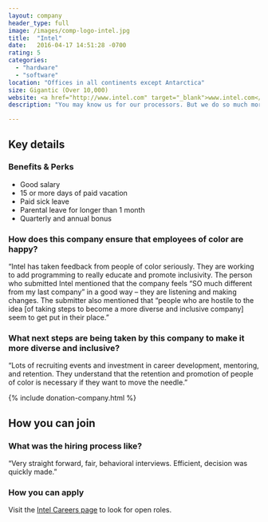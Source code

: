 ```yaml
---
layout: company
header_type: full
image: /images/comp-logo-intel.jpg
title:  "Intel"
date:   2016-04-17 14:51:28 -0700
rating: 5
categories:
  - "hardware"
  - "software"
location: "Offices in all continents except Antarctica"
size: Gigantic (Over 10,000)
website: <a href="http://www.intel.com" target="_blank">www.intel.com</a>
description: "You may know us for our processors. But we do so much more. Through computing innovation, we push the boundaries of smart and connected technology to make amazing experiences possible for every person on Earth. From powering the latest devices and the cloud you depend on, to driving policy, diversity, sustainability, and education, we create value for our stockholders, customers, and society."

---
```


## Key details

<div class="company-results_benefits">
  <h3>Benefits &amp; Perks</h3>
  <ul>
    <li>Good salary</li>
    <li>15 or more days of paid vacation</li>
    <li>Paid sick leave</li>
    <li>Parental leave for longer than 1 month</li>
    <li>Quarterly and annual bonus</li>
  </ul>
</div>

<div class="company-results_happiness">
  <h3>How does this company ensure that employees of color are happy?</h3>

  <p>“Intel has taken feedback from people of color seriously. They are working to add programming to really educate and promote inclusivity. The person who submitted Intel mentioned that the company feels “SO much different from my last company” in a good way – they are listening and making changes. The submitter also mentioned that “people who are hostile to the idea [of taking steps to become a more diverse and inclusive company] seem to get put in their place.”</p>
</div>

<div class="company-results_nextsteps">
  <h3>What next steps are being taken by this company to make it more diverse and inclusive?</h3>

  <p>“Lots of recruiting events and investment in career development, mentoring, and retention. They understand that the retention and promotion of people of color is necessary if they want to move the needle.”</p>
</div>

{% include donation-company.html %}

## How you can join

<div class="company-results_hiringprocess">
  <h3>What was the hiring process like?</h3>
  <p>“Very straight forward, fair, behavioral interviews. Efficient, decision was quickly made.”</p>
</div>

<div class="company-results_apply">
  <h3>How you can apply</h3>
  <p>Visit the <a href="http://www.intel.com/content/www/us/en/jobs/jobs-at-intel.html" target="_blank">Intel Careers page</a> to look for open roles.</p>
</div>
